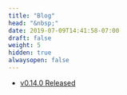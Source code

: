 ```yaml
---
title: "Blog"
head: "&nbsp;"
date: 2019-07-09T14:41:58-07:00
draft: false
weight: 5
hidden: true
alwaysopen: false
---
```


<ul>
    <li><a href="/blog/2019-07-09-v0-14-0">v0.14.0 Released</a></li>
</ul>